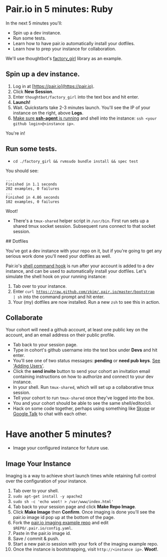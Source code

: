 # Pair.io in 5 minutes: Ruby

In the next 5 minutes you'll:

* Spin up a dev instance.
* Run some tests.
* Learn how to have pair.io automatically install your dotfiles.
* Learn how to prep your instance for collaboration.

We'll use thoughtbot's [factory_girl](https://github.com/thoughtbot/factory_girl) library as an example.

## Spin up a dev instance.

1. Log in at [https://pair.io](https://pair.io).
2. Click  **New Session**.
3. Enter `thoughtbot/factory_girl` into the text box and hit enter.
4. **Launch!**
5. Wait. Quickstarts take 2-3 minutes launch. You'll see the IP of your instance on the right, above **Logs**.
6. [Make sure **ssh-agent** is running](http://www.dribin.org/dave/blog/archives/2007/11/28/ssh_agent_leopard/) and shell into the instance:
`ssh <your github login>@<instance ip>`.

You're in!

## Run some tests.
* `cd ./factory_girl && rvmsudo bundle install && spec test`

You should see:

    ...
    Finished in 1.1 seconds
    202 examples, 0 failures
    ...
    Finished in 4.86 seconds
    102 examples, 0 failures

Woot!

* There's a `tmux-shared` helper script in
`/usr/bin`.  First run sets up a shared tmux socket
session. Subsequent runs connect to that socket session.

<a name="dotfiles" />
## Dotfiles

You've got a dev instance with your repo on it, but if you're going to
get any serious work done you'll need your dotfiles as well.

Pair.io's [shell command hook](https://pair.io/config) is run after
your account is added to a dev instance, and can be used to
automatically install your dotfiles. Let's simulate the shell hook on
your running instance:

1. Tab over to your instance.
2. Enter <code class="small">curl
https://raw.github.com/zkim/.pair.io/master/bootstrap | sh</code> into
the command prompt and hit enter.  
3. Your (my) dotfiles are now installed. Run a new `zsh` to see this in action.


## Collaborate

Your cohort will need a github account, at least one public key on the
account, and an email address on their public profile.

* Tab back to your session page.
* Type in cohort's github username into the text box under **Devs** and hit enter.
* You'll see one of two status messages: **pending** or **need pub keys**. 
  <span class="aside">
   <a href="/collaboration.html#adding-users">See &apos;Adding Users&apos;</a>.
  </span>
* Click the **send invite** button to send your cohort an invitation email
  containing instructions on how to authorize and connect to your
  dev instance.
* In your shell. Run `tmux-shared`, which will set up a
  collaborative tmux session.
* Tell your cohort to run `tmux-shared` once they've logged into the
  box.
* You and your cohort should be able to see the same shell/editor/cli.
* Hack on some code together, perhaps using something like
  [Skype](http://skype.com) or [Google Talk](http://www.google.com/talk/)
  to chat with each other.


# Have another 5 minutes?

* Image your configured instance for future use.

## Image Your Instance

Imaging is a way to achieve short launch times while retaining full
control over the configuration of your instance.  


1. Tab over to your shell.
2. `sudo apt-get install -y apache2`
3. `sudo sh -c 'echo woot! > /var/www/index.html'`
4. Tab back to your session page and click **Make Repo Image**.
5. Click **Make Image** then **Confirm**. Once imaging is done you'll
   see the pair.io image id pop up at the bottom of the page.
6. Fork the [pair.io imaging example repo](https://github.com/zkim/pairio-imaging-example)
   and edit `$REPO/.pair.io/config.yaml`.
7. Paste in the pair.io image id.
8. Save / commit & push.
9. Start a new pair.io session with your fork of the imaging example repo.
10. Once the instance is bootstrapping, visit
    `http://<instance ip>`. **Woot!**.
